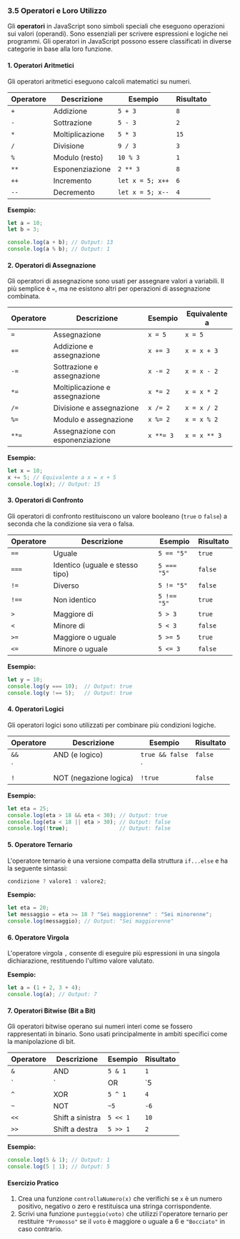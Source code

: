 ### 3.5 Operatori e Loro Utilizzo

Gli **operatori** in JavaScript sono simboli speciali che eseguono operazioni sui valori (operandi). Sono essenziali per scrivere espressioni e logiche nei programmi. Gli operatori in JavaScript possono essere classificati in diverse categorie in base alla loro funzione.

#### 1. Operatori Aritmetici

Gli operatori aritmetici eseguono calcoli matematici su numeri.

| Operatore | Descrizione        | Esempio       | Risultato        |
|-----------|---------------------|---------------|------------------|
| `+`       | Addizione          | `5 + 3`      | `8`              |
| `-`       | Sottrazione        | `5 - 3`      | `2`              |
| `*`       | Moltiplicazione    | `5 * 3`      | `15`             |
| `/`       | Divisione          | `9 / 3`      | `3`              |
| `%`       | Modulo (resto)     | `10 % 3`     | `1`              |
| `**`      | Esponenziazione    | `2 ** 3`     | `8`              |
| `++`      | Incremento         | `let x = 5; x++` | `6`          |
| `--`      | Decremento         | `let x = 5; x--` | `4`          |

**Esempio:**
```javascript
let a = 10;
let b = 3;

console.log(a + b); // Output: 13
console.log(a % b); // Output: 1
```

#### 2. Operatori di Assegnazione

Gli operatori di assegnazione sono usati per assegnare valori a variabili. Il più semplice è `=`, ma ne esistono altri per operazioni di assegnazione combinata.

| Operatore | Descrizione            | Esempio       | Equivalente a   |
|-----------|-------------------------|---------------|-----------------|
| `=`       | Assegnazione            | `x = 5`      | `x = 5`        |
| `+=`      | Addizione e assegnazione| `x += 3`     | `x = x + 3`    |
| `-=`      | Sottrazione e assegnazione| `x -= 2`   | `x = x - 2`    |
| `*=`      | Moltiplicazione e assegnazione| `x *= 2` | `x = x * 2`  |
| `/=`      | Divisione e assegnazione| `x /= 2`     | `x = x / 2`    |
| `%=`      | Modulo e assegnazione   | `x %= 2`     | `x = x % 2`    |
| `**=`      | Assegnazione con esponenziazione| `x **= 3` | `x = x ** 3` |
			

**Esempio:**
```javascript
let x = 10;
x += 5; // Equivalente a x = x + 5
console.log(x); // Output: 15
```

#### 3. Operatori di Confronto

Gli operatori di confronto restituiscono un valore booleano (`true` o `false`) a seconda che la condizione sia vera o falsa.

| Operatore | Descrizione                    | Esempio      | Risultato        |
|-----------|--------------------------------|--------------|------------------|
| `==`      | Uguale                         | `5 == "5"`   | `true`           |
| `===`     | Identico (uguale e stesso tipo)| `5 === "5"`  | `false`          |
| `!=`      | Diverso                        | `5 != "5"`   | `false`          |
| `!==`     | Non identico                   | `5 !== "5"`  | `true`           |
| `>`       | Maggiore di                    | `5 > 3`      | `true`           |
| `<`       | Minore di                      | `5 < 3`      | `false`          |
| `>=`      | Maggiore o uguale              | `5 >= 5`     | `true`           |
| `<=`      | Minore o uguale                | `5 <= 3`     | `false`          |

**Esempio:**
```javascript
let y = 10;
console.log(y === 10);  // Output: true
console.log(y !== 5);   // Output: true
```

#### 4. Operatori Logici

Gli operatori logici sono utilizzati per combinare più condizioni logiche.

| Operatore | Descrizione                  | Esempio             | Risultato         |
|-----------|-------------------------------|---------------------|-------------------|
| `&&`      | AND (e logico)                | `true && false`    | `false`           |
| `||`||      | OR (o logico)                 | `true || false`    | `true`            |
| `!`       | NOT (negazione logica)        | `!true`            | `false`           |

**Esempio:**
```javascript
let eta = 25;
console.log(eta > 18 && eta < 30); // Output: true
console.log(eta < 18 || eta > 30); // Output: false
console.log(!true);                // Output: false
```

#### 5. Operatore Ternario

L'operatore ternario è una versione compatta della struttura `if...else` e ha la seguente sintassi:
```javascript
condizione ? valore1 : valore2;
```

**Esempio:**
```javascript
let eta = 20;
let messaggio = eta >= 18 ? "Sei maggiorenne" : "Sei minorenne";
console.log(messaggio); // Output: "Sei maggiorenne"
```

#### 6. Operatore Virgola

L'operatore virgola `,` consente di eseguire più espressioni in una singola dichiarazione, restituendo l'ultimo valore valutato.

**Esempio:**
```javascript
let a = (1 + 2, 3 + 4);
console.log(a); // Output: 7
```

#### 7. Operatori Bitwise (Bit a Bit)

Gli operatori bitwise operano sui numeri interi come se fossero rappresentati in binario. Sono usati principalmente in ambiti specifici come la manipolazione di bit.

| Operatore | Descrizione         | Esempio      | Risultato         |
|-----------|----------------------|--------------|-------------------|
| `&`       | AND                 | `5 & 1`      | `1`               |
| `|`       | OR                  | `5 | 1`      | `5`               |
| `^`       | XOR                 | `5 ^ 1`      | `4`               |
| `~`       | NOT                 | `~5`         | `-6`              |
| `<<`      | Shift a sinistra    | `5 << 1`     | `10`              |
| `>>`      | Shift a destra      | `5 >> 1`     | `2`               |

**Esempio:**
```javascript
console.log(5 & 1); // Output: 1
console.log(5 | 1); // Output: 5
```

#### Esercizio Pratico

1. Crea una funzione `controllaNumero(x)` che verifichi se `x` è un numero positivo, negativo o zero e restituisca una stringa corrispondente.
2. Scrivi una funzione `punteggio(voto)` che utilizzi l'operatore ternario per restituire `"Promosso"` se il `voto` è maggiore o uguale a 6 e `"Bocciato"` in caso contrario.